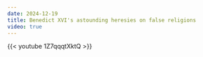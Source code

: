 ```yaml
---
date: 2024-12-19
title: Benedict XVI's astounding heresies on false religions
video: true
---
```



{{< youtube 1Z7qqqtXktQ >}}
